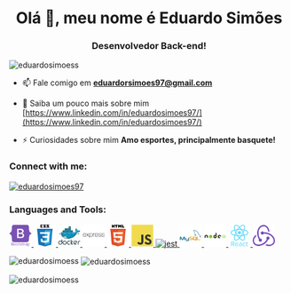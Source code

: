 <h1 align="center">Olá 👋, meu nome é Eduardo Simões</h1>
<h3 align="center">Desenvolvedor Back-end!</h3>

<p align="left"> <img src="https://komarev.com/ghpvc/?username=eduardosimoess&label=Profile%20views&color=0e75b6&style=flat" alt="eduardosimoess" /> </p>

- 📫 Fale comigo em **eduardorsimoes97@gmail.com**

- 📄 Saiba um pouco mais sobre mim [https://www.linkedin.com/in/eduardosimoes97/](https://www.linkedin.com/in/eduardosimoes97/)

- ⚡ Curiosidades sobre mim **Amo esportes, principalmente basquete!**

<h3 align="left">Connect with me:</h3>
<p align="left">
<a href="https://linkedin.com/in/eduardosimoes97" target="blank"><img align="center" src="https://raw.githubusercontent.com/rahuldkjain/github-profile-readme-generator/master/src/images/icons/Social/linked-in-alt.svg" alt="eduardosimoes97" height="30" width="40" /></a>
</p>

<h3 align="left">Languages and Tools:</h3>
<p align="left"> <a href="https://getbootstrap.com" target="_blank" rel="noreferrer"> <img src="https://raw.githubusercontent.com/devicons/devicon/master/icons/bootstrap/bootstrap-plain-wordmark.svg" alt="bootstrap" width="40" height="40"/> </a> <a href="https://www.w3schools.com/css/" target="_blank" rel="noreferrer"> <img src="https://raw.githubusercontent.com/devicons/devicon/master/icons/css3/css3-original-wordmark.svg" alt="css3" width="40" height="40"/> </a> <a href="https://www.docker.com/" target="_blank" rel="noreferrer"> <img src="https://raw.githubusercontent.com/devicons/devicon/master/icons/docker/docker-original-wordmark.svg" alt="docker" width="40" height="40"/> </a> <a href="https://expressjs.com" target="_blank" rel="noreferrer"> <img src="https://raw.githubusercontent.com/devicons/devicon/master/icons/express/express-original-wordmark.svg" alt="express" width="40" height="40"/> </a> <a href="https://www.w3.org/html/" target="_blank" rel="noreferrer"> <img src="https://raw.githubusercontent.com/devicons/devicon/master/icons/html5/html5-original-wordmark.svg" alt="html5" width="40" height="40"/> </a> <a href="https://developer.mozilla.org/en-US/docs/Web/JavaScript" target="_blank" rel="noreferrer"> <img src="https://raw.githubusercontent.com/devicons/devicon/master/icons/javascript/javascript-original.svg" alt="javascript" width="40" height="40"/> </a> <a href="https://jestjs.io" target="_blank" rel="noreferrer"> <img src="https://www.vectorlogo.zone/logos/jestjsio/jestjsio-icon.svg" alt="jest" width="40" height="40"/> </a> <a href="https://www.mysql.com/" target="_blank" rel="noreferrer"> <img src="https://raw.githubusercontent.com/devicons/devicon/master/icons/mysql/mysql-original-wordmark.svg" alt="mysql" width="40" height="40"/> </a> <a href="https://nodejs.org" target="_blank" rel="noreferrer"> <img src="https://raw.githubusercontent.com/devicons/devicon/master/icons/nodejs/nodejs-original-wordmark.svg" alt="nodejs" width="40" height="40"/> </a> <a href="https://reactjs.org/" target="_blank" rel="noreferrer"> <img src="https://raw.githubusercontent.com/devicons/devicon/master/icons/react/react-original-wordmark.svg" alt="react" width="40" height="40"/> </a> <a href="https://redux.js.org" target="_blank" rel="noreferrer"> <img src="https://raw.githubusercontent.com/devicons/devicon/master/icons/redux/redux-original.svg" alt="redux" width="40" height="40"/> </a> </p>

<p><img align="left" src="https://github-readme-stats.vercel.app/api/top-langs?username=eduardosimoess&show_icons=true&locale=en&layout=compact" alt="eduardosimoess" /></p>

<p>&nbsp;<img align="center" src="https://github-readme-stats.vercel.app/api?username=eduardosimoess&show_icons=true&locale=en" alt="eduardosimoess" /></p>

<p><img align="center" src="https://github-readme-streak-stats.herokuapp.com/?user=eduardosimoess&" alt="eduardosimoess" /></p>

